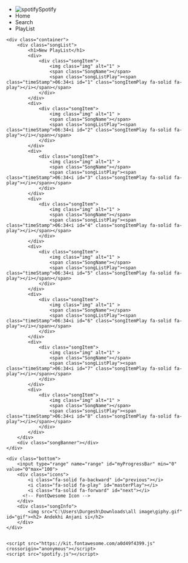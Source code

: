 <!DOCTYPE html>
<html lang="en">
<head>
    <meta charset="UTF-8">
    <meta name="viewport" content="width=device-width, initial-scale=1.0">
    <link rel="stylesheet" href="spotify.css">
    <title>Spotify</title>
</head>
<body>
    <nav>
        <ul>
            <li class="brand"><img src="C:\Users\Durgesh\Downloads\all image\spotify-logo.png" alt="spotify">Spotify</li>
            <li>Home</li>
            <li>Search</li>
            <li>PlayList</li>
        </ul>
    </nav>

    <div class="container">
        <div class="songList"> 
            <h1>New PlayList</h1>
            <div>
                <div class="songItem">
                    <img class="img" alt="1" >
                    <span class="SongName"></span>
                    <span class="songListPlay"><span class="timeStamp">06:34<i id="1" class="songItemPlay fa-solid fa-play"></i></span></span>
                </div>
            </div>
            <div>
                <div class="songItem">
                    <img class="img" alt="1" >
                    <span class="SongName"></span>
                    <span class="songListPlay"><span class="timeStamp">06:34<i id="2" class="songItemPlay fa-solid fa-play"></i></span></span>
                </div>
            </div>
            <div>
                <div class="songItem">
                    <img class="img" alt="1" >
                    <span class="SongName"></span>
                    <span class="songListPlay"><span class="timeStamp">06:34<i id="3" class="songItemPlay fa-solid fa-play"></i></span></span>
                </div>
            </div>
            <div>
                <div class="songItem">
                    <img class="img" alt="1" >
                    <span class="SongName"></span>
                    <span class="songListPlay"><span class="timeStamp">06:34<i id="4" class="songItemPlay fa-solid fa-play"></i></span></span>
                </div>
            </div>
            <div>
                <div class="songItem">
                    <img class="img" alt="1" >
                    <span class="SongName"></span>
                    <span class="songListPlay"><span class="timeStamp">06:34<i id="5" class="songItemPlay fa-solid fa-play"></i></span></span>
                </div>
            </div>
            <div>
                <div class="songItem">
                    <img class="img" alt="1" >
                    <span class="SongName"></span>
                    <span class="songListPlay"><span class="timeStamp">06:34<i id="6" class="songItemPlay fa-solid fa-play"></i></span></span>
                </div>
            </div>
            <div>
                <div class="songItem">
                    <img class="img" alt="1" >
                    <span class="SongName"></span>
                    <span class="songListPlay"><span class="timeStamp">06:34<i id="7" class="songItemPlay fa-solid fa-play"></i></span></span>
                </div>
            </div>
            <div>
                <div class="songItem">
                    <img class="img" alt="1" >
                    <span class="SongName"></span>
                    <span class="songListPlay"><span class="timeStamp">06:34<i id="8" class="songItemPlay fa-solid fa-play"></i></span></span>
                </div>
            </div>
        </div>
        <div class="songBanner"></div>
    </div>

    <div class="bottom">
        <input type="range" name="range" id="myProgressBar" min="0" value="0"max="100">
        <div class="icons">
            <i class="fa-solid fa-backward" id="previous"></i>
            <i class="fa-solid fa-play" id="masterPlay"></i>
            <i class="fa-solid fa-forward" id="next"></i>
          <!-- FontQwesome Icon -->
        </div>
        <div class="songInfo">
            <img src="C:\Users\Durgesh\Downloads\all image\giphy.gif" id="gif"><h2> Andekhi Anjani si</h2>
        </div>
    </div>
    

    <script src="https://kit.fontawesome.com/a0d49f4399.js" crossorigin="anonymous"></script>
    <script src="spotify.js"></script>
</body>
</html>
